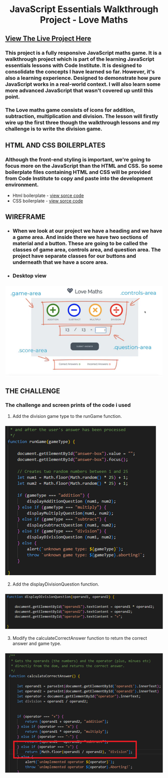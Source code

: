 <h1 align="center">JavaScript Essentials Walkthrough Project - Love Maths</h1>

## [View The Live Project Here](https://ed-whyatt.github.io/love-maths/)

### This project is a fully responsive JavaScript maths game. It is a walkthrough project which is part of the learning JavaScript essentials lessons with Code Institute. It is designed to consolidate the concepts I have learned so far. However, it's also a learning experience. Designed to demonstrate how pure JavaScript works in a real-world context. I will also learn some more advanced JavaScript  that wasn't covered up until this point.

### The Love maths game consists of icons for addition, subtraction, multiplication and division. The lesson will firstly wire up the first three though the walkthrough lessons and my challenge is to write the division game.


## HTML AND CSS BOILERPLATES

### Although the front-end styling is  important, we're going to focus more  on the JavaScript than the HTML and CSS. So some boilerplate files containing HTML and CSS  will be provided from Code Institute to copy and  paste into the development environment.
-  Html  boilerplate - [view sorce code](https://github.com/Code-Institute-Solutions/love-maths-2.0-sourcecode/blob/master/05-tidying-up/01-a-few-last-things/index.html)
-  CSS  boilerplate -  [view sorce code](https://github.com/Code-Institute-Solutions/love-maths-2.0-sourcecode/blob/master/05-tidying-up/01-a-few-last-things/assets/css/style.css)


## WIREFRAME

- ### When we look at our project we have a heading and we have a game area. And inside there we have two sections of material and a button. These are going to be called the classes of game area, controls area, and question area. The project have separate classes for our buttons and underneath that we have a score area.

- ### Desktop view 
### ![TEXT](/documentation/wireframe/love-math-wireframe.png)

## THE CHALLENGE

### The challenge and screen prints of the code i used

1. Add the division game type to the runGame function.
### ![TEXT](/documentation/challenge-images/challenge-1.png)

2. Add the displayDivisionQuestion function.
### ![TEXT](/documentation/challenge-images/challenge-2.png)

3. Modify the calculateCorrectAnswer function to return the correct answer and game type.
### ![TEXT](/documentation/challenge-images/challenge-3.png)





